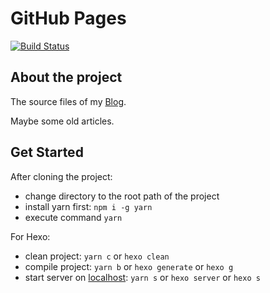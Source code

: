 # GitHub Pages

[![Build Status](https://travis-ci.org/lev-gc/lev-gc.github.io.svg?branch=source)](https://travis-ci.org/lev-gc/lev-gc.github.io)

## About the project

The source files of my [Blog](https://lev-gc.github.io/).

Maybe some old articles.

## Get Started

After cloning the project:
- change directory to the root path of the project
- install yarn first: `npm i -g yarn`
- execute command `yarn`

For Hexo:
- clean project: `yarn c` or `hexo clean`
- compile project: `yarn b` or `hexo generate` or `hexo g`
- start server on [localhost](http://localhost:4000/): `yarn s` or `hexo server` or `hexo s`
